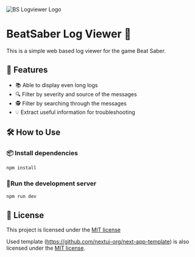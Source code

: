 ![BS Logviewer Logo](public/favicon.ico)

# BeatSaber Log Viewer 🎵

This is a simple web based log viewer for the game Beat Saber.

## 🚀 Features

- 📚 Able to display even long logs
- 🔍 Filter by severity and source of the messages
- 🕵️ Filter by searching through the messages
- 💡 Extract useful information for troubleshooting

## 🛠 How to Use

### 📦 Install dependencies

```bash
npm install
```

### 🏃Run the development server

```bash
npm run dev
```

## 📄 License

This project is licensed under the [MIT license](https://github.com/Qwasyx/bs-logviewer/blob/main/LICENSE)

Used template (https://github.com/nextui-org/next-app-template) is also licensed under the [MIT license](https://github.com/nextui-org/next-app-template/blob/main/LICENSE).
